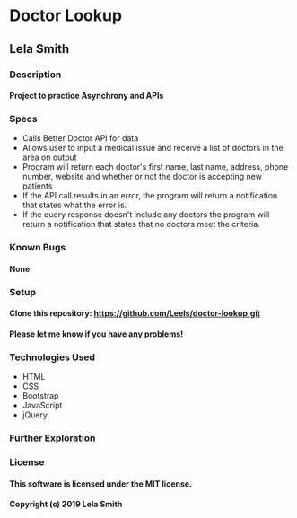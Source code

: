 # Doctor Lookup
## Lela Smith

### Description
#### Project to practice Asynchrony and APIs

### Specs
* Calls Better Doctor API for data
* Allows user to input a medical issue and receive a list of doctors in the area on output
* Program will return each doctor's first name, last name, address, phone number, website and whether or not the doctor is accepting new patients
* If the API call results in an error, the program will return a notification that states what the error is.
* If the query response doesn't include any doctors the program will return a notification that states that no doctors meet the criteria.

### Known Bugs
#### None

### Setup
#### Clone this repository: https://github.com/Leels/doctor-lookup.git

#### Please let me know if you have any problems!

### Technologies Used
* HTML
* CSS
* Bootstrap
* JavaScript
* jQuery

### Further Exploration

### License
#### This software is licensed under the MIT license.

#### Copyright (c) 2019 Lela Smith
